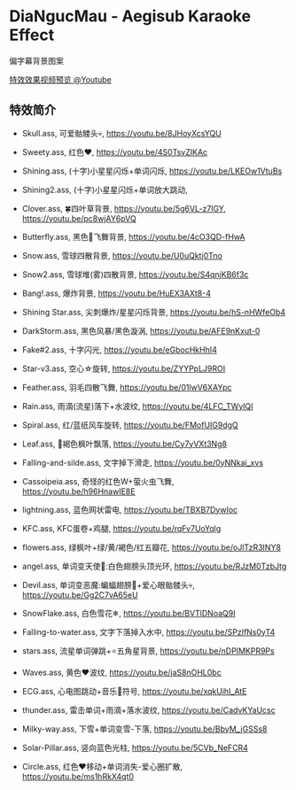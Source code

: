 DiaNgucMau - Aegisub Karaoke Effect
===================================

偏字幕背景图案

[特效效果视频预览 @Youtube](https://youtube.com/playlist?list=PLWiiO7FHwvr_7Mm2-miKu9XHbDSd716Gc)

## 特效简介

+ Skull.ass,    可爱骷髅头💀,   https://youtu.be/8JHoyXcsYQU
+ Sweety.ass,   红色❤,         https://youtu.be/4S0TsvZIKAc
+ Shining.ass,  (十字)小星星闪烁+单词闪烁, https://youtu.be/LKEOw1VtuBs
+ Shining2.ass,  (十字)小星星闪烁+单词放大跳动,
+ Clover.ass,   🍀四叶草背景,   https://youtu.be/5g6VL-z7lGY, https://youtu.be/pc8wjAY6pVQ
+ Butterfly.ass, 黑色🦋飞舞背景, https://youtu.be/4cO3QD-fHwA
+ Snow.ass,      雪球四散背景,   https://youtu.be/U0uQktj0Tno
+ Snow2.ass,     雪球堆(雾)四散背景, https://youtu.be/S4qnjKB6f3c
+ Bang!.ass,     爆炸背景,      https://youtu.be/HuEX3AXt8-4
+ Shining Star.ass, 尖刺爆炸/星星闪烁背景, https://youtu.be/hS-nHWfeOb4
+ DarkStorm.ass, 黑色风暴/黑色漩涡, https://youtu.be/AFE9nKxut-0
+ Fake#2.ass,    十字闪光,      https://youtu.be/eGbocHkHhI4
+ Star-v3.ass,   空心☆旋转,   https://youtu.be/ZYYPpLJ9ROI
+ Feather.ass,   羽毛四散飞舞,  https://youtu.be/01lwV6XAYpc
+ Rain.ass,      雨滴(流星)落下+水波纹, https://youtu.be/4LFC_TWylQI
+ Spiral.ass,    红/蓝纸风车旋转,  https://youtu.be/FMofUIG9dgQ
+ Leaf.ass,      🍁褐色枫叶飘落,  https://youtu.be/Cy7yVXt3Ng8
+ Falling-and-silde.ass, 文字掉下滑走, https://youtu.be/0yNNkai_xvs
+ Cassoipeia.ass,  奇怪的红色W+萤火虫飞舞, https://youtu.be/h96HnawIE8E
+ lightning.ass,    蓝色网状雷电,   https://youtu.be/TBXB7DywIoc
+ KFC.ass,        KFC蛋卷+鸡腿,     https://youtu.be/rqFv7UoYqlg
+ flowers.ass,   绿枫叶+绿/黄/褐色/红五瓣花, https://youtu.be/oJlTzR3INY8
+ angel.ass,     单词变天使👼:白色翅膀头顶光环, https://youtu.be/RJzM0TzbJtg
+ Devil.ass,     单词变恶魔:蝙蝠翅膀🦇+爱心眼骷髅头💀, https://youtu.be/Gg2C7vA65eU
+ SnowFlake.ass, 白色雪花❄, https://youtu.be/BVTlDNoaQ9I
+ Falling-to-water.ass, 文字下落掉入水中, https://youtu.be/SPzIfNs0yT4
+ stars.ass,     流星单词弹跳+⭐五角星背景, https://youtu.be/nDPIMKPR9Ps
+ Waves.ass,     黄色❤波纹,    https://youtu.be/jaS8nOHL0bc
+ ECG.ass,      心电图跳动+音乐🎵符号, https://youtu.be/xqkUihI_AtE
+ thunder.ass,  雷击单词+雨滴+落水波纹, https://youtu.be/CadvKYaUcsc

+ Milky-way.ass,    下雪+单词变雪-下落, https://youtu.be/BbyM_jGSSs8
+ Solar-Pillar.ass, 竖向蓝色光柱, https://youtu.be/5CVb_NeFCR4
+ Circle.ass,    红色❤移动+单词消失-爱心圈扩散, https://youtu.be/ms1hRkX4qt0